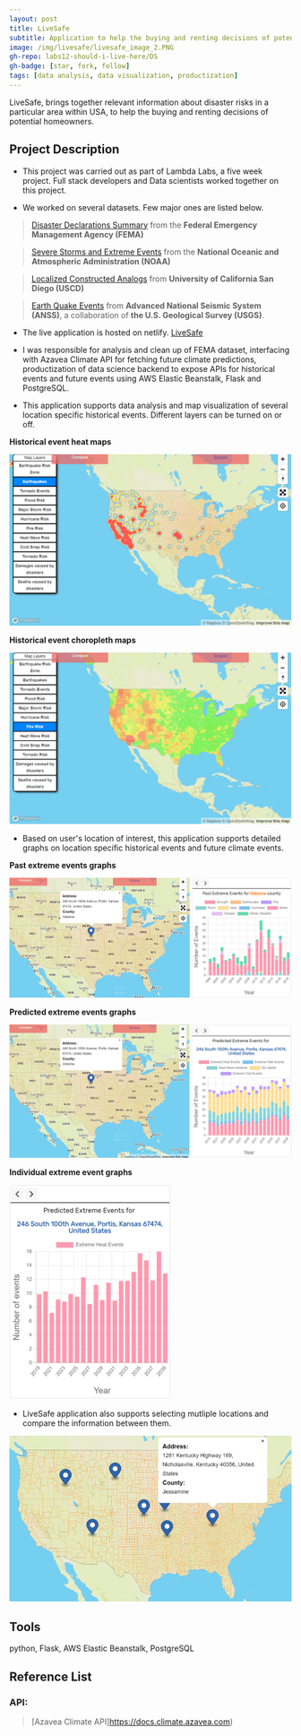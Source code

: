 ```yaml
---
layout: post
title: LiveSafe
subtitle: Application to help the buying and renting decisions of potential homeowners.
image: /img/livesafe/livesafe_image_2.PNG
gh-repo: labs12-should-i-live-here/DS
gh-badge: [star, fork, follow]
tags: [data analysis, data visualization, productization]
---
```


LiveSafe, brings together relevant information about disaster risks in a particular area within USA, to help the buying and renting decisions of potential homeowners.

## Project Description

* This project was carried out as part of Lambda Labs, a five week project. Full stack developers and Data scientists worked together on this project.

* We worked on several datasets. Few major ones are listed below.

> [Disaster Declarations Summary](https://www.fema.gov/media-library/assets/documents/28318) from the **Federal Emergency Management Agency (FEMA)**

> [Severe Storms and Extreme Events](https://www.climate.gov/maps-data/dataset/severe-storms-and-extreme-events-data-table) from the **National Oceanic and Atmospheric Administration (NOAA)**

> [Localized Constructed Analogs](https://climate.azavea.com) from **University of California San Diego (USCD)**

> [Earth Quake Events](https://earthquake.usgs.gov/data/comcat) from **Advanced National Seismic System (ANSS)**, a collaboration of **the U.S. Geological Survey (USGS)**.

* The live application is hosted on netlify. [LiveSafe](https://livesafe.netlify.com)

* I was responsible for analysis and clean up of FEMA dataset, interfacing with Azavea Climate API for fetching future climate predictions, productization of data science backend to expose APIs for historical events and future events using AWS Elastic Beanstalk, Flask and PostgreSQL.

* This application supports data analysis and map visualization of several location specific historical events. Different layers can be turned on or off.

**Historical event heat maps**

![](/img/livesafe/livesafe_image_1.PNG)

**Historical event choropleth maps**

![](/img/livesafe/livesafe_image_2.PNG)

* Based on user's location of interest, this application supports detailed graphs on location specific historical events and future climate events.

**Past extreme events graphs**

![](/img/livesafe/livesafe_image_3.PNG)

**Predicted extreme events graphs**

![](/img/livesafe/livesafe_image_4.PNG)

**Individual extreme event graphs**

![](/img/livesafe/livesafe_image_5.png)

* LiveSafe application also supports selecting mutliple locations and compare the information between them.

![](/img/livesafe/livesafe_image_6.PNG)

## Tools
python, Flask, AWS Elastic Beanstalk, PostgreSQL

## Reference List

### API:

> [Azavea Climate API]https://docs.climate.azavea.com)
